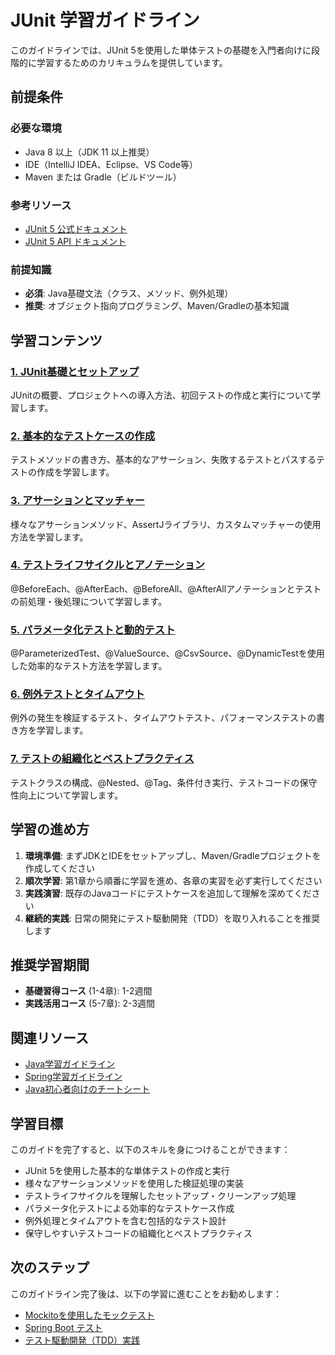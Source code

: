 # JUnit 学習ガイドライン

このガイドラインでは、JUnit 5を使用した単体テストの基礎を入門者向けに段階的に学習するためのカリキュラムを提供しています。

## 前提条件

### 必要な環境
- Java 8 以上（JDK 11 以上推奨）
- IDE（IntelliJ IDEA、Eclipse、VS Code等）
- Maven または Gradle（ビルドツール）

### 参考リソース
- [JUnit 5 公式ドキュメント](https://junit.org/junit5/docs/current/user-guide/)
- [JUnit 5 API ドキュメント](https://junit.org/junit5/docs/current/api/index.html)

### 前提知識
- **必須**: Java基礎文法（クラス、メソッド、例外処理）
- **推奨**: オブジェクト指向プログラミング、Maven/Gradleの基本知識

## 学習コンテンツ

### [1. JUnit基礎とセットアップ](https://fcircle-biz.github.io/tech_docs/guide/programming-languages/java-ecosystem/junit/junit-learning-material-01.html)
JUnitの概要、プロジェクトへの導入方法、初回テストの作成と実行について学習します。

### [2. 基本的なテストケースの作成](https://fcircle-biz.github.io/tech_docs/guide/programming-languages/java-ecosystem/junit/junit-learning-material-02.html)
テストメソッドの書き方、基本的なアサーション、失敗するテストとパスするテストの作成を学習します。

### [3. アサーションとマッチャー](https://fcircle-biz.github.io/tech_docs/guide/programming-languages/java-ecosystem/junit/junit-learning-material-03.html)
様々なアサーションメソッド、AssertJライブラリ、カスタムマッチャーの使用方法を学習します。

### [4. テストライフサイクルとアノテーション](https://fcircle-biz.github.io/tech_docs/guide/programming-languages/java-ecosystem/junit/junit-learning-material-04.html)
@BeforeEach、@AfterEach、@BeforeAll、@AfterAllアノテーションとテストの前処理・後処理について学習します。

### [5. パラメータ化テストと動的テスト](https://fcircle-biz.github.io/tech_docs/guide/programming-languages/java-ecosystem/junit/junit-learning-material-05.html)
@ParameterizedTest、@ValueSource、@CsvSource、@DynamicTestを使用した効率的なテスト方法を学習します。

### [6. 例外テストとタイムアウト](https://fcircle-biz.github.io/tech_docs/guide/programming-languages/java-ecosystem/junit/junit-learning-material-06.html)
例外の発生を検証するテスト、タイムアウトテスト、パフォーマンステストの書き方を学習します。

### [7. テストの組織化とベストプラクティス](https://fcircle-biz.github.io/tech_docs/guide/programming-languages/java-ecosystem/junit/junit-learning-material-07.html)
テストクラスの構成、@Nested、@Tag、条件付き実行、テストコードの保守性向上について学習します。

## 学習の進め方

1. **環境準備**: まずJDKとIDEをセットアップし、Maven/Gradleプロジェクトを作成してください
2. **順次学習**: 第1章から順番に学習を進め、各章の実習を必ず実行してください
3. **実践演習**: 既存のJavaコードにテストケースを追加して理解を深めてください
4. **継続的実践**: 日常の開発にテスト駆動開発（TDD）を取り入れることを推奨します

## 推奨学習期間

- **基礎習得コース** (1-4章): 1-2週間
- **実践活用コース** (5-7章): 2-3週間

## 関連リソース

- [Java学習ガイドライン](../java/README.md)
- [Spring学習ガイドライン](../spring/README.md)
- [Java初心者向けのチートシート](https://fcircle-biz.github.io/tech_docs/cheatsheet/fundamentals/java-cheatsheet.html)

## 学習目標

このガイドを完了すると、以下のスキルを身につけることができます：

- JUnit 5を使用した基本的な単体テストの作成と実行
- 様々なアサーションメソッドを使用した検証処理の実装
- テストライフサイクルを理解したセットアップ・クリーンアップ処理
- パラメータ化テストによる効率的なテストケース作成
- 例外処理とタイムアウトを含む包括的なテスト設計
- 保守しやすいテストコードの組織化とベストプラクティス

## 次のステップ

このガイドライン完了後は、以下の学習に進むことをお勧めします：

- [Mockitoを使用したモックテスト](../../testing/mockito/README.md)
- [Spring Boot テスト](../spring/README.md)
- [テスト駆動開発（TDD）実践](../../methodology/tdd/README.md)